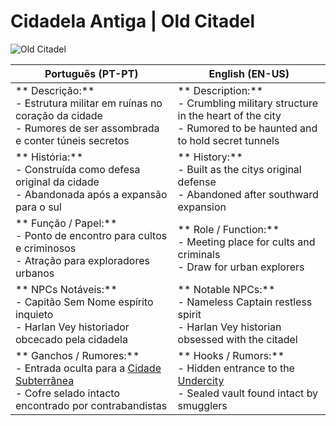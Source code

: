 # Cidadela Antiga | Old Citadel
![Old Citadel](assets/location/old_citadel.png)

| **Português (PT-PT)**                                                                                                                              | **English (EN-US)**                                                                                                                    |
| -------------------------------------------------------------------------------------------------------------------------------------------------- | -------------------------------------------------------------------------------------------------------------------------------------- |
| ** Descrição:**<br> - Estrutura militar em ruínas no coração da cidade<br> - Rumores de ser assombrada e conter túneis secretos                  | ** Description:**<br> - Crumbling military structure in the heart of the city<br> - Rumored to be haunted and to hold secret tunnels |
| ** História:**<br> - Construída como defesa original da cidade<br> - Abandonada após a expansão para o sul                                       | ** History:**<br> - Built as the citys original defense<br> - Abandoned after southward expansion                                   |
| ** Função / Papel:**<br> - Ponto de encontro para cultos e criminosos<br> - Atração para exploradores urbanos                                    | ** Role / Function:**<br> - Meeting place for cults and criminals<br> - Draw for urban explorers                                     |
| ** NPCs Notáveis:**<br> - Capitão Sem Nome  espírito inquieto<br> - Harlan Vey  historiador obcecado pela cidadela                           | ** Notable NPCs:**<br> - Nameless Captain  restless spirit<br> - Harlan Vey  historian obsessed with the citadel                 |
| ** Ganchos / Rumores:**<br> - Entrada oculta para a [Cidade Subterrânea](undercity.md)<br> - Cofre selado intacto encontrado por contrabandistas | ** Hooks / Rumors:**<br> - Hidden entrance to the [Undercity](undercity.md)<br> - Sealed vault found intact by smugglers             |






